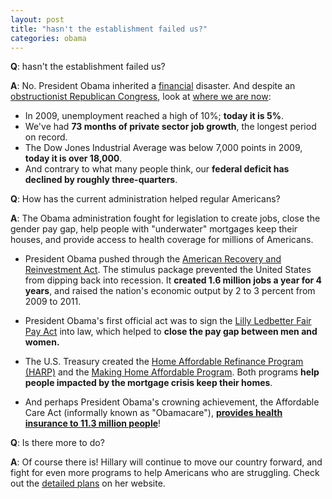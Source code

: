 ```yaml
---  
layout: post  
title: "hasn't the establishment failed us?"  
categories: obama
---  
```

**Q**: hasn't the establishment failed us?
  
**A**: No. President Obama inherited a [financial](http://www.csmonitor.com/Commentary/Opinion/2009/0218/p09s02-coop.html) disaster. And despite an [obstructionist Republican Congress](https://www.washingtonpost.com/opinions/republican-obstructionism-is-nothing-new/2016/02/15/2d856c12-d42c-11e5-b195-2e29a4e13425_story.html?utm_term=.7faadad9f0e1), look at [where we are now](http://www.nytimes.com/2016/05/01/magazine/president-obama-weighs-his-economic-legacy.html?_r=0):

* In 2009, unemployment reached a high of 10%; **today it is 5%**.
* We've had **73 months of private sector job growth**, the longest period on record.
* The Dow Jones Industrial Average was below 7,000 points in 2009, **today it is over 18,000**.
* And contrary to what many people think, our **federal deficit has declined by roughly three-quarters**.

**Q**: How has the current administration helped regular Americans?

**A**: The Obama administration fought for legislation to create jobs, close the gender pay gap, help people with "underwater" mortgages keep their houses, and provide access to health coverage for millions of Americans.

* President Obama pushed through the [American Recovery and Reinvestment Act](http://www.nytimes.com/2014/02/23/opinion/sunday/what-the-stimulus-accomplished.html?_r=0). The stimulus package prevented the United States from dipping back into recession. It **created 1.6 million jobs a year for 4 years**, and raised the nation's economic output by 2 to 3 percent from 2009 to 2011.

* President Obama's first official act was to sign the [Lilly Ledbetter Fair Pay Act](https://www.whitehouse.gov/the-press-office/2016/01/29/fact-sheet-new-steps-advance-equal-pay-seventh-anniversary-lilly) into law, which helped to **close the pay gap between men and women.**

* The U.S. Treasury created the [Home Affordable Refinance Program (HARP)](http://www.harp.gov) and the [Making Home Affordable Program](https://www.makinghomeaffordable.gov/pages/default.aspx). Both programs **help people impacted by the mortgage crisis keep their homes**. 

* And perhaps President Obama's crowning achievement, the Affordable Care Act (informally known as "Obamacare"), [**provides health insurance to 11.3 million people**](https://www.washingtonpost.com/news/to-your-health/wp/2016/01/07/more-than-11-3-million-americans-signed-up-for-obamacare-report-says/)!

**Q**: Is there more to do? 

**A**: Of course there is! Hillary will continue to move our country forward, and fight for even more programs to help Americans who are struggling. Check out the [detailed plans](http://www.hillaryclinton.com) on her website.
